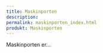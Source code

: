 ```yaml
---
title: Maskinporten
description: 
permalink: maskinporten_index.html
produkt: Maskinporten
---
```

Maskinporten er...
